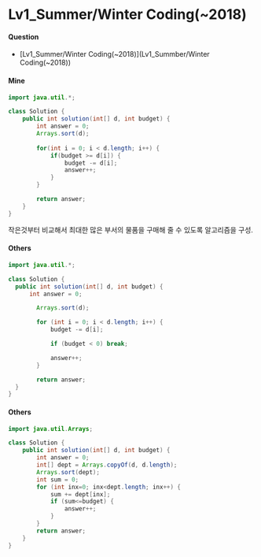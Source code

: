 # Lv1_Summer/Winter Coding(~2018)



#### Question

- [Lv1_Summer/Winter Coding(~2018)](Lv1_Summber/Winter Coding(~2018))



#### Mine

```java
import java.util.*;

class Solution {
    public int solution(int[] d, int budget) {
        int answer = 0;
        Arrays.sort(d);
        
        for(int i = 0; i < d.length; i++) {
            if(budget >= d[i]) {
                budget -= d[i];
                answer++;
            }
        }

        return answer;
    }
}
```

작은것부터 비교해서  최대한 많은 부서의 물품을 구매해 줄 수 있도록 알고리즘을 구성.

#### Others

```java
import java.util.*;

class Solution {
  public int solution(int[] d, int budget) {
      int answer = 0;

        Arrays.sort(d);

        for (int i = 0; i < d.length; i++) {
            budget -= d[i];

            if (budget < 0) break;

            answer++;
        }

        return answer;
  }
}
```



#### Others

```java
import java.util.Arrays;

class Solution {
    public int solution(int[] d, int budget) {
        int answer = 0;
        int[] dept = Arrays.copyOf(d, d.length);
        Arrays.sort(dept);
        int sum = 0;
        for (int inx=0; inx<dept.length; inx++) {
            sum += dept[inx];
            if (sum<=budget) {
                answer++;
            }
        }
        return answer;
    }
}
```

